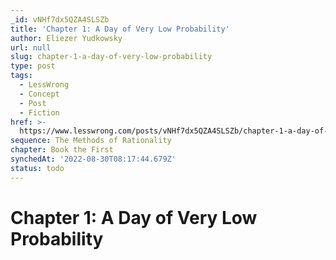 ```yaml
---
_id: vNHf7dx5QZA4SLSZb
title: 'Chapter 1: A Day of Very Low Probability'
author: Eliezer Yudkowsky
url: null
slug: chapter-1-a-day-of-very-low-probability
type: post
tags:
  - LessWrong
  - Concept
  - Post
  - Fiction
href: >-
  https://www.lesswrong.com/posts/vNHf7dx5QZA4SLSZb/chapter-1-a-day-of-very-low-probability
sequence: The Methods of Rationality
chapter: Book the First
synchedAt: '2022-08-30T08:17:44.679Z'
status: todo
---
```


# Chapter 1: A Day of Very Low Probability
